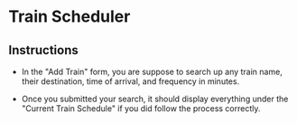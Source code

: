 # Train Scheduler

## Instructions

* In the "Add Train" form, you are suppose to search up any train name, their destination, time of arrival, and frequency in minutes.

* Once you submitted your search, it should display everything under the "Current Train Schedule" if you did follow the process correctly.

